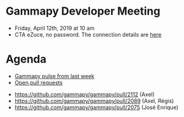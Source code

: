 # Gammapy Developer Meeting

* Friday, April 12th, 2019 at 10 am
* CTA eZuce, no password.  The connection details are [here](../ezuce.txt)

# Agenda

* [Gammapy pulse from last week](https://github.com/gammapy/gammapy/pulse)
* [Open pull requests](https://github.com/gammapy/gammapy/pulls)

- https://github.com/gammapy/gammapy/pull/2112 (Axel)
- https://github.com/gammapy/gammapy/pull/2089 (Axel, Régis)
- https://github.com/gammapy/gammapy/pull/2075 (José Enrique)